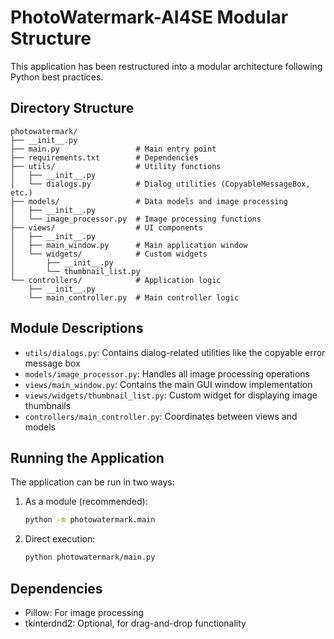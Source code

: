 # PhotoWatermark-AI4SE Modular Structure

This application has been restructured into a modular architecture following Python best practices.

## Directory Structure

```
photowatermark/
├── __init__.py
├── main.py                 # Main entry point
├── requirements.txt        # Dependencies
├── utils/                  # Utility functions
│   ├── __init__.py
│   └── dialogs.py          # Dialog utilities (CopyableMessageBox, etc.)
├── models/                 # Data models and image processing
│   ├── __init__.py
│   └── image_processor.py  # Image processing functions
├── views/                  # UI components
│   ├── __init__.py
│   ├── main_window.py      # Main application window
│   └── widgets/            # Custom widgets
│       ├── __init__.py
│       └── thumbnail_list.py
└── controllers/            # Application logic
    ├── __init__.py
    └── main_controller.py  # Main controller logic
```

## Module Descriptions

- `utils/dialogs.py`: Contains dialog-related utilities like the copyable error message box
- `models/image_processor.py`: Handles all image processing operations
- `views/main_window.py`: Contains the main GUI window implementation
- `views/widgets/thumbnail_list.py`: Custom widget for displaying image thumbnails
- `controllers/main_controller.py`: Coordinates between views and models

## Running the Application

The application can be run in two ways:

1. As a module (recommended):
   ```bash
   python -m photowatermark.main
   ```

2. Direct execution:
   ```bash
   python photowatermark/main.py
   ```

## Dependencies

- Pillow: For image processing
- tkinterdnd2: Optional, for drag-and-drop functionality